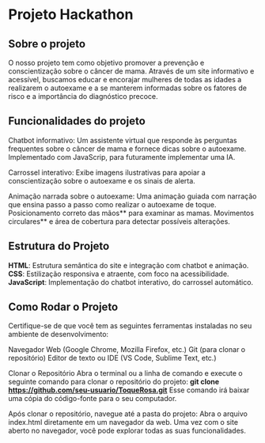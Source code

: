 # Projeto Hackathon

## Sobre o projeto
O nosso projeto tem como objetivo promover a prevenção e conscientização sobre o câncer de mama. Através de um site informativo e acessível, buscamos educar e encorajar mulheres de todas as idades a realizarem o autoexame e a se manterem informadas sobre os fatores de risco e a importância do diagnóstico precoce.

## Funcionalidades do projeto
Chatbot informativo: Um assistente virtual que responde às perguntas frequentes sobre o câncer de mama e fornece dicas sobre o autoexame. Implementado com JavaScrip, para futuramente implementar uma IA.

Carrossel interativo: Exibe imagens ilustrativas para apoiar a conscientização sobre o autoexame e os sinais de alerta.

Animação narrada sobre o autoexame: Uma animação guiada com narração que ensina passo a passo como realizar o autoexame de toque.
Posicionamento correto das mãos** para examinar as mamas.
Movimentos circulares** e área de cobertura para detectar possíveis alterações.

## Estrutura do Projeto
**HTML**: Estrutura semântica do site e integração com chatbot e animação.
**CSS**: Estilização responsiva e atraente, com foco na acessibilidade.
**JavaScript**: Implementação do chatbot interativo, do carrossel automático.

## Como Rodar o Projeto
Certifique-se de que você tem as seguintes ferramentas instaladas no seu ambiente de desenvolvimento:

Navegador Web (Google Chrome, Mozilla Firefox, etc.)
Git (para clonar o repositório)
Editor de texto ou IDE (VS Code, Sublime Text, etc.)

Clonar o Repositório
Abra o terminal ou a linha de comando e execute o seguinte comando para clonar o repositório do projeto:
**git clone https://github.com/seu-usuario/ToqueRosa.git**
Esse comando irá baixar uma cópia do código-fonte para o seu computador. 

Após clonar o repositório, navegue até a pasta do projeto:
Abra o arquivo index.html diretamente em um navegador da web.
Uma vez com o site aberto no navegador, você pode explorar todas as suas funcionalidades.
